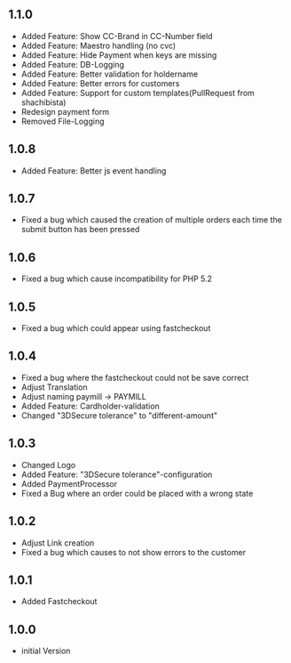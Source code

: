 ## 1.1.0
 * Added Feature: Show CC-Brand in CC-Number field
 * Added Feature: Maestro handling (no cvc)
 * Added Feature: Hide Payment when keys are missing
 * Added Feature: DB-Logging
 * Added Feature: Better validation for holdername
 * Added Feature: Better errors for customers
 * Added Feature: Support for custom templates(PullRequest from shachibista)
 * Redesign payment form
 * Removed File-Logging

## 1.0.8
 * Added Feature: Better js event handling

## 1.0.7
 * Fixed a bug which caused the creation of multiple orders each time the submit button has been pressed

## 1.0.6
 * Fixed a bug which cause incompatibility for PHP 5.2

## 1.0.5
 * Fixed a bug which could appear using fastcheckout

## 1.0.4
 * Fixed a bug where the fastcheckout could not be save correct
 * Adjust Translation
 * Adjust naming paymill -> PAYMILL
 * Added Feature: Cardholder-validation
 * Changed "3DSecure tolerance" to "different-amount"

## 1.0.3
 * Changed Logo
 * Added Feature: "3DSecure tolerance"-configuration
 * Added PaymentProcessor
 * Fixed a Bug where an order could be placed with a wrong state

## 1.0.2
 * Adjust Link creation
 * Fixed a bug which causes to not show errors to the customer

## 1.0.1
 * Added Fastcheckout

## 1.0.0
 * initial Version